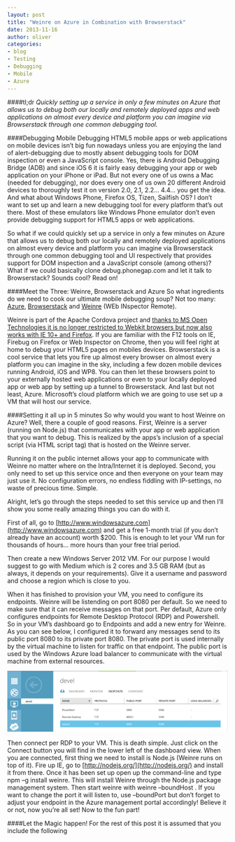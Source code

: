 ```yaml
---
layout: post
title: "Weinre on Azure in Combination with Browserstack"
date: 2013-11-16
author: oliver
categories:
- blog
- Testing
- Debugging
- Mobile
- Azure
---
```


####tl;dr
*Quickly setting up a service in only a few minutes on Azure that
allows us to debug both our locally and remotely deployed apps and web
applications on almost every device and platform you can imagine via
Browserstack through one common debugging tool.*

####Debugging Mobile
Debugging HTML5 mobile apps or web applications on mobile devices isn’t big fun nowadays unless you are enjoying the land of alert-debugging due to mostly absent debugging tools for DOM inspection or even a JavaScript console. <!--more--> Yes, there is Android Debugging Bridge (ADB) and since iOS 6 it is fairly easy debugging your app or web application on your iPhone or iPad. But not every one of us owns a Mac (needed for debugging), nor does every one of us own 20 different Android devices to thoroughly test it on version 2.0, 2.1, 2.2… 4.4… you get the idea. And what about Windows Phone, Firefox OS, Tizen, Sailfish OS? I don’t want to set up and learn a new debugging tool for every platform that’s out there. Most of these emulators like Windows Phone emulator don’t even provide debugging support for HTML5 apps or web applications.

So what if we could quickly set up a service in only a few minutes on Azure that allows us to debug both our locally and remotely deployed applications on almost every device and platform you can imagine via Browserstack through one common debugging tool and UI respectively that provides support for DOM inspection and a JavaScript console (among others)? What if we could basically clone debug.phonegap.com and let it talk to Browserstack? Sounds cool? Read on!

####Meet the Three: Weinre, Browserstack and Azure
So what ingredients do we need to cook our ultimate mobile debugging
soup? Not too many: [Azure](http://www.windowsazure.com/), [Browserstack](http://www.browserstack.com) and [Weinre](http://people.apache.org/~pmuellr/weinre/docs/latest/) (WEb INspector Remote).

Weinre is part of the Apache Cordova project and [thanks to MS Open
Technologies it is no longer restricted to Webkit browsers but now
also works with IE 10+ and Firefox](http://msopentech.com/blog/2013/05/31/now-on-ie-and-firefox-debug-your-mobile-html5-page-remotely-with-weinre-web-inspector-remote/). If you are familiar with the F12
tools on IE, Firebug on Firefox or Web Inspector on Chrome, then you
will feel right at home to debug your HTML5 pages on mobiles
devices. Browserstack is a cool service that lets you fire up almost
every browser on almost every platform you can imagine in the sky,
including a few dozen mobile devices running Android, iOS and WP8. You
can then let these browsers point to your externally hosted web
applications or even to your locally deployed app or web app by
setting up a tunnel to Browserstack. And last but not least,
Azure. Microsoft’s cloud platform which we are going to use set up a
VM that will host our service.

####Setting it all up in 5 minutes
So why would you want to host Weinre on Azure? Well, there a couple of
good reasons. First, Weinre is a server (running on Node.js) that
communicates with your app or web application that you want to
debug. This is realized by the apps’s inclusion of a special script
(via HTML script tag) that is hosted on the Weinre server.

Running it on the public internet allows your app to communicate with
Weinre no matter where on the Intra/Internet it is deployed. Second,
you only need to set up this service once and then everyone on your
team may just use it. No configuration errors, no endless fiddling
with IP-settings, no waste of precious time. Simple.

Alright, let’s go through the steps needed to set this service up and
then I’ll show you some really amazing things you can do with it.

First of all, go to
[http://www.windowsazure.com](http://www.windowsazure.com) and get a
free 1-month trial (if you don’t already have an account) worth
$200. This is enough to let your VM run for thousands of hours… more
hours than your free trial period.

Then create a new Windows Server 2012 VM. For our purpose I would
suggest to go with Medium which is 2 cores and 3.5 GB RAM (but as
always, it depends on your requirements). Give it a username and
password and choose a region which is close to you.

When it has finished to provision your VM, you need to configure its
endpoints. Weinre will be listending on port 8080 per default. So we
need to make sure that it can receive messages on that port. Per
default, Azure only configures endpoints for Remote Desktop Protocol
(RDP) and Powershell. So in your VM’s dashboard go to Endpoints and
add a new entry for Weinre. As you can see below, I configured it to
forward any messages send to its public port 8080 to its private
port 8080. The private port is used internally by the virtual machine
to listen for traffic on that endpoint. The public port is used by the
Windows Azure load balancer to communicate with the virtual machine
from external resources.

![alt text](/assets/img/blog/2013-11-16-weinre-browserstack/endpoints.png "Configuring endpoints for Weinre on Azure Management Portal")


Then connect per RDP to your VM. This is death simple. Just click on
the Connect button you will find in the lower left of the dashboard
view. When you are connected, first thing we need to install is
Node.js (Weinre runs on top of it). Fire up IE, go to
[http://nodejs.org/](http://nodejs.org/) and install it from
there. Once it has been set up open up the command-line and type npm
–g install weinre. This will install Weinre through the Node.js
package management system. Then start weinre with weinre –boundHost
<IPv4 address of your VM>. If you want to change the port it will
listen to, use –boundPort but don’t forget to adjust your endpoint in
the Azure management portal accordingly! Believe it or not, now you’re
all set! Now to the fun part!

####Let the Magic happen!
For the rest of this post it is assumed that you include the following
<script> tag in your app. This let’s your app talk to the weinre
server:

{% highlight html %}
<script src="http://[Weinre-Server's IP]:[port]/target/target-script-min.js#anonymous" />
{% endhighlight %}

Keep in mind that only one device at a time can be connected under the
same URL. The device that connects last is the active one. If you need
to support more multiple devices simultaneously just provide different
names after the hashtag.

Let’s start easy. Ever tried to debug your HTML5 Windows Phone 8 app?
No matter being run in the emulator or on a real device? No? Well,
comes as no surprise because it is not supported (unless you’re a fan
of alert()-debugging). As you can see in the below picture, I’m
debugging an HTML5 app on my Lumia 920. In particular, I have just
modified the DOM. I can select every element I want, change its
contents, styles and get immediate visual feedback. I can also switch
to the JavaScript console and evaluate and run any code in the context
of my app that I like.

![alt text](/assets/img/blog/2013-11-16-weinre-browserstack/lumia.jpg "DOM manipulation with Weinre on Azure interacting with my Lumia 920")

Just as an example, I’ve started the same application in the WP8
emulator and ran some alert-statements as can be seen in below
picture. The console is even more useful, by providing error logs,
warnings, etc. Great!

![alt text](/assets/img/blog/2013-11-16-weinre-browserstack/working-console.jpg "JavaScript console on Azure interacting with my local WP8 emulator")

But we can even turn this up one notch! This time, we will go with an
ASP.NET MVC application. We will host it on an Azure Website, but want
to see how it looks and behaves on an Android Nexus 7 tablet. At the
same time, I want to debug it with Weinre just like I did with my WP8
app. Of course I don’t have a Nexus at my disposal so I just fire one
up on Browserstack. (We could also host it locally on IIS Express. For
that matter, we would need to create a tunnel between Browserstack and
our local system. This is dead easy (unless they aren’t using
SSL-Breakers at your company’s intranet) and
[well documented](http://www.browserstack.com/local-testing) on
Browserstack.com.)

![alt text](/assets/img/blog/2013-11-16-weinre-browserstack/browserstack.jpg "Debugging an ASP.NET app hosted on Azure running on Browserstack on a Nexus 7")

Now look at above screenshot! Isn’t that amazing? What you’re seeing
is our ASP.NET MVC app hosted on an Azure Website running on
Browserstack on a Nexus 7 tablet on the right side. On the left, I’m
debugging it with Weinre on Azure. I’m manipulating its DOM and get
instant visual feedback. I can also play around with the JavaScript
console and do all sorts of funny things (such as starting an alert
message).

Appreciate any comments or feedback!  Have fun!
